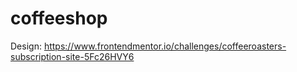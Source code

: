 # coffeeshop

Design: https://www.frontendmentor.io/challenges/coffeeroasters-subscription-site-5Fc26HVY6
